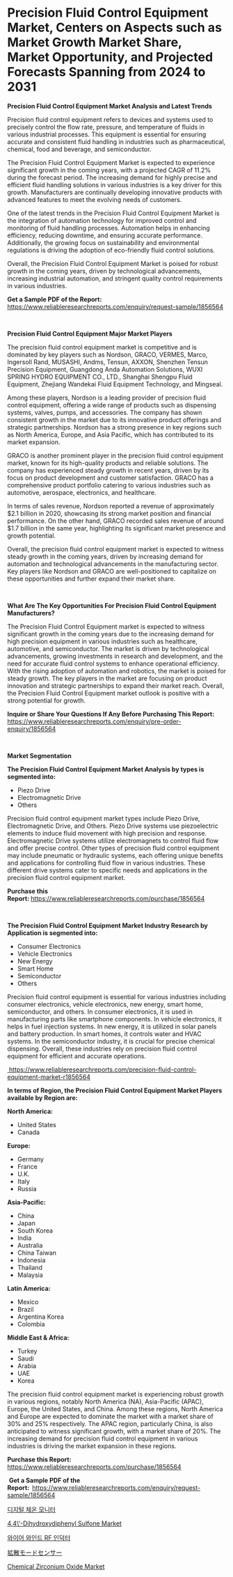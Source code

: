 <p><h1>Precision Fluid Control Equipment Market, Centers on Aspects such as Market Growth Market Share, Market Opportunity, and Projected Forecasts Spanning from 2024 to 2031</h1></p><p><strong>Precision Fluid Control Equipment Market Analysis and Latest Trends</strong></p>
<p><p>Precision fluid control equipment refers to devices and systems used to precisely control the flow rate, pressure, and temperature of fluids in various industrial processes. This equipment is essential for ensuring accurate and consistent fluid handling in industries such as pharmaceutical, chemical, food and beverage, and semiconductor.</p><p>The Precision Fluid Control Equipment Market is expected to experience significant growth in the coming years, with a projected CAGR of 11.2% during the forecast period. The increasing demand for highly precise and efficient fluid handling solutions in various industries is a key driver for this growth. Manufacturers are continually developing innovative products with advanced features to meet the evolving needs of customers.</p><p>One of the latest trends in the Precision Fluid Control Equipment Market is the integration of automation technology for improved control and monitoring of fluid handling processes. Automation helps in enhancing efficiency, reducing downtime, and ensuring accurate performance. Additionally, the growing focus on sustainability and environmental regulations is driving the adoption of eco-friendly fluid control solutions.</p><p>Overall, the Precision Fluid Control Equipment Market is poised for robust growth in the coming years, driven by technological advancements, increasing industrial automation, and stringent quality control requirements in various industries.</p></p>
<p><strong>Get a Sample PDF of the Report:&nbsp;</strong> <a href="https://www.reliableresearchreports.com/enquiry/request-sample/1856564">https://www.reliableresearchreports.com/enquiry/request-sample/1856564</a></p>
<p>&nbsp;</p>
<p><strong>Precision Fluid Control Equipment Major Market Players</strong></p>
<p><p>The precision fluid control equipment market is competitive and is dominated by key players such as Nordson, GRACO, VERMES, Marco, Ingersoll Rand, MUSASHI, Andms, Tensun, AXXON, Shenzhen Tensun Precision Equipment, Guangdong Anda Automation Solutions, WUXI SPRING HYDRO EQUIPMENT CO., LTD., Shanghai Shengpu Fluid Equipment, Zhejiang Wandekai Fluid Equipment Technology, and Mingseal.</p><p>Among these players, Nordson is a leading provider of precision fluid control equipment, offering a wide range of products such as dispensing systems, valves, pumps, and accessories. The company has shown consistent growth in the market due to its innovative product offerings and strategic partnerships. Nordson has a strong presence in key regions such as North America, Europe, and Asia Pacific, which has contributed to its market expansion.</p><p>GRACO is another prominent player in the precision fluid control equipment market, known for its high-quality products and reliable solutions. The company has experienced steady growth in recent years, driven by its focus on product development and customer satisfaction. GRACO has a comprehensive product portfolio catering to various industries such as automotive, aerospace, electronics, and healthcare.</p><p>In terms of sales revenue, Nordson reported a revenue of approximately $2.1 billion in 2020, showcasing its strong market position and financial performance. On the other hand, GRACO recorded sales revenue of around $1.7 billion in the same year, highlighting its significant market presence and growth potential.</p><p>Overall, the precision fluid control equipment market is expected to witness steady growth in the coming years, driven by increasing demand for automation and technological advancements in the manufacturing sector. Key players like Nordson and GRACO are well-positioned to capitalize on these opportunities and further expand their market share.</p></p>
<p>&nbsp;</p>
<p><strong>What Are The Key Opportunities For Precision Fluid Control Equipment Manufacturers?</strong></p>
<p><p>The Precision Fluid Control Equipment market is expected to witness significant growth in the coming years due to the increasing demand for high precision equipment in various industries such as healthcare, automotive, and semiconductor. The market is driven by technological advancements, growing investments in research and development, and the need for accurate fluid control systems to enhance operational efficiency. With the rising adoption of automation and robotics, the market is poised for steady growth. The key players in the market are focusing on product innovation and strategic partnerships to expand their market reach. Overall, the Precision Fluid Control Equipment market outlook is positive with a strong potential for growth.</p></p>
<p><strong>Inquire or Share Your Questions If Any Before Purchasing This Report:</strong> <a href="https://www.reliableresearchreports.com/enquiry/pre-order-enquiry/1856564">https://www.reliableresearchreports.com/enquiry/pre-order-enquiry/1856564</a></p>
<p>&nbsp;</p>
<p><strong>Market Segmentation</strong></p>
<p><strong>The Precision Fluid Control Equipment Market Analysis by types is segmented into:</strong></p>
<p><ul><li>Piezo Drive</li><li>Electromagnetic Drive</li><li>Others</li></ul></p>
<p><p>Precision fluid control equipment market types include Piezo Drive, Electromagnetic Drive, and Others. Piezo Drive systems use piezoelectric elements to induce fluid movement with high precision and response. Electromagnetic Drive systems utilize electromagnets to control fluid flow and offer precise control. Other types of precision fluid control equipment may include pneumatic or hydraulic systems, each offering unique benefits and applications for controlling fluid flow in various industries. These different drive systems cater to specific needs and applications in the precision fluid control equipment market.</p></p>
<p><strong>Purchase this Report:&nbsp;</strong><a href="https://www.reliableresearchreports.com/purchase/1856564">https://www.reliableresearchreports.com/purchase/1856564</a></p>
<p>&nbsp;</p>
<p><strong>The Precision Fluid Control Equipment Market Industry Research by Application is segmented into:</strong></p>
<p><ul><li>Consumer Electronics</li><li>Vehicle Electronics</li><li>New Energy</li><li>Smart Home</li><li>Semiconductor</li><li>Others</li></ul></p>
<p><p>Precision fluid control equipment is essential for various industries including consumer electronics, vehicle electronics, new energy, smart home, semiconductor, and others. In consumer electronics, it is used in manufacturing parts like smartphone components. In vehicle electronics, it helps in fuel injection systems. In new energy, it is utilized in solar panels and battery production. In smart homes, it controls water and HVAC systems. In the semiconductor industry, it is crucial for precise chemical dispensing. Overall, these industries rely on precision fluid control equipment for efficient and accurate operations.</p></p>
<p><a href="https://www.reliableresearchreports.com/precision-fluid-control-equipment-market-r1856564">&nbsp;https://www.reliableresearchreports.com/precision-fluid-control-equipment-market-r1856564</a></p>
<p><strong>In terms of Region, the Precision Fluid Control Equipment Market Players available by Region are:</strong></p>
<p>
    <p> <strong> North America: </strong>
        <ul>
            <li>United States</li>
            <li>Canada</li>
        </ul>
        </p> 
    <p> <strong> Europe: </strong>
        <ul>
            <li>Germany</li>
            <li>France</li>
            <li>U.K.</li>
            <li>Italy</li>
            <li>Russia</li>
        </ul>
        </p> 
    <p> <strong> Asia-Pacific: </strong>
        <ul>
            <li>China</li>
            <li>Japan</li>
            <li>South Korea</li>
            <li>India</li>
            <li>Australia</li>
            <li>China Taiwan</li>
            <li>Indonesia</li>
            <li>Thailand</li>
            <li>Malaysia</li>
        </ul>
        </p> 
    <p> <strong> Latin America: </strong>
        <ul>
            <li>Mexico</li>
            <li>Brazil</li>
            <li>Argentina Korea</li>
            <li>Colombia</li>
        </ul>
        </p> 
    <p> <strong> Middle East & Africa: </strong>
        <ul>
            <li>Turkey</li>
            <li>Saudi</li>
            <li>Arabia</li>
            <li>UAE</li>
            <li>Korea</li>
        </ul>
    </p>
    </p>
<p><p>The precision fluid control equipment market is experiencing robust growth in various regions, notably North America (NA), Asia-Pacific (APAC), Europe, the United States, and China. Among these regions, North America and Europe are expected to dominate the market with a market share of 30% and 25% respectively. The APAC region, particularly China, is also anticipated to witness significant growth, with a market share of 20%. The increasing demand for precision fluid control equipment in various industries is driving the market expansion in these regions.</p></p>
<p><strong>Purchase this Report: </strong><a href="https://www.reliableresearchreports.com/purchase/1856564">https://www.reliableresearchreports.com/purchase/1856564</a></p>
<p>&nbsp;<strong>Get a Sample PDF of the Report:&nbsp;&nbsp;</strong><a href="https://www.reliableresearchreports.com/enquiry/request-sample/1856564">https://www.reliableresearchreports.com/enquiry/request-sample/1856564</a></p>
<p><strong></strong></p>
<p><p><a href="https://medium.com/@juddmetz/%EB%94%94%EC%A7%80%ED%84%88-%EC%B2%B4%EC%98%A8-%EB%AA%A8%EB%8B%88%ED%84%B0-%EC%8B%9C%EC%9E%A5-%EC%A7%80%ED%91%9C-%ED%95%B4%EB%8F%85-%EC%8B%9C%EC%9E%A5-%EC%A0%90%EC%9C%A0%EC%9C%A8-%ED%8A%B8%EB%A0%8C%EB%93%9C-%EB%B0%8F-%EC%84%B1%EC%9E%A5-%ED%8C%A8%ED%84%B4-d564af6e0995">디지털 체온 모니터</a></p><p><a href="https://github.com/jaidynmorantestelletmjzya/Market-Research-Report-List-3/blob/main/44-dihydroxydiphenyl-sulfone-market.md">4,4\'-Dihydroxydiphenyl Sulfone Market</a></p><p><a href="https://github.com/trmesnao7959541/Market-Research-Report-List-2/blob/main/5311076122385.md">와이어 와인드 RF 인덕터</a></p><p><a href="https://github.com/Alenaieme/Market-Research-Report-List-1/blob/main/3417608123485.md">拡散モードセンサー</a></p><p><a href="https://www.linkedin.com/pulse/chemical-zirconium-oxide-market-provides-detailed-segmentation-nmr0e">Chemical Zirconium Oxide Market</a></p></p>
